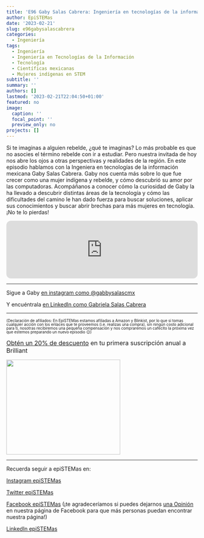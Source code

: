 ```yaml
---
title: 'E96 Gaby Salas Cabrera: Ingeniería en tecnologías de la información'
author: EpiSTEMas
date: '2023-02-21'
slug: e96gabysalascabrera
categories:
  - Ingeniería
tags:
  - Ingeniería
  - Ingeniería en Tecnologías de la Información
  - Tecnología
  - Científicas mexicanas
  - Mujeres indígenas en STEM
subtitle: ''
summary: ''
authors: []
lastmod: '2023-02-21T22:04:50+01:00'
featured: no
image:
  caption: ''
  focal_point: ''
  preview_only: no
projects: []
---
```



Si te imaginas a alguien rebelde, ¿qué te imaginas? Lo más probable es que no asocies el término rebelde con ir a estudiar. Pero nuestra invitada de hoy nos abre los ojos a otras perspectivas y realidades de la región. En este episodio hablamos con la Ingeniera en tecnologías de la información mexicana Gaby Salas Cabrera. Gaby nos cuenta más sobre lo que fue crecer como una mujer indígena y rebelde, y cómo descubrió su amor por las computadoras. Acompáñanos a conocer cómo la curiosidad de Gaby la ha llevado a descubrir distintas áreas de la tecnología y cómo las dificultades del camino le han dado fuerza para buscar soluciones, aplicar sus conocimientos y buscar abrir brechas para más mujeres en tecnología. ¡No te lo pierdas!

<iframe style="border-radius:12px" src="https://open.spotify.com/embed/episode/6yW3U7MmNBz82kekEjpWnG?utm_source=generator&theme=0" width="100%" height="152" frameBorder="0" allowfullscreen="" allow="autoplay; clipboard-write; encrypted-media; fullscreen; picture-in-picture" loading="lazy"></iframe>

- - - - -

Sigue a Gaby [en instagram como @gabbysalascmx](https://www.instagram.com/gabbysalascmx/)

Y encuéntrala [en LinkedIn como Gabriela Salas Cabrera](https://www.linkedin.com/in/gabriela-salas-cabrera-7b8554130/)

- - - - -

<font size = 1.5> <p style = "line-height:1"> 
(Declaración de afiliados: En EpiSTEMas estamos afiliadas a Amazon y Blinkist, por lo que si tomas cualquier acción con los enlaces que te proveemos (i.e. realizas una compra), sin ningún costo adicional para tí, nosotras recibiremos una pequeña compensación y nos compraremos un cafecito la próxima vez que estemos preparando un nuevo episodio 😉) 
</font> </p>

<font size="3"> 

[Obtén un 20% de descuento](https://brilliant.sjv.io/c/2994553/1003358/12858?subId1=EpiSTEMas&u=http%3A%2F%2Fbrilliant.org%2Fimpactnetwork%2F) en tu primera suscripción anual a Brilliant </font>


<a href="https://brilliant.sjv.io/c/2994553/1003364/12858?subId1=epiSTEMas&u=http%3A%2F%2Fbrilliant.org%2Fimpactnetwork%2F%3Firclickid%3D%7Bclickid%7D%26utm_medium%3Daffiliates%26utm_campaign%3D%7Birpid%7D%26utm_source%3D%7Bmp_value1%7D%26utm_content%3D%7Btimestamp%7D_%7Biradtype%7D_%7Biradname%7D%26utm_term%3D%7Bmp_value2%7D" target="_top" id="1003364"><img src="//a.impactradius-go.com/display-ad/12858-1003364" border="0" alt="" width="300" height="250"/></a><img height="0" width="0" src="https://imp.pxf.io/i/2994553/1003364/12858?subId1=epiSTEMas" style="position:absolute;visibility:hidden;" border="1" />


- - - - -

Recuerda seguir a epiSTEMas en:

[Instagram epiSTEMas](https://www.instagram.com/epistemas/)  

[Twitter epiSTEMas](https://twitter.com/epiSTEMas_Pod)

[Facebook epiSTEMas](https://www.facebook.com/epiSTEMasPod) (¡te agradeceríamos si puedes dejarnos [una Opinión](https://www.facebook.com/epiSTEMasPod/reviews/) en nuestra página de Facebook para que más personas puedan encontrar nuestra página!)

[LinkedIn epiSTEMas](https://www.linkedin.com/company/epistemas-podcast/)

